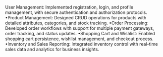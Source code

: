 User Management: Implemented registration, login, and profile management, with secure
authentication and authorization protocols.
•Product Management: Designed CRUD operations for products with detailed attributes,
categories, and stock tracking.
•Order Processing: Developed order workflows with support for multiple payment gateways,
order tracking, and status updates.
•Shopping Cart and Wishlist: Enabled shopping cart persistence, wishlist management, and
checkout process.
•Inventory and Sales Reporting: Integrated inventory control with real-time sales data and
analytics for business insights.
